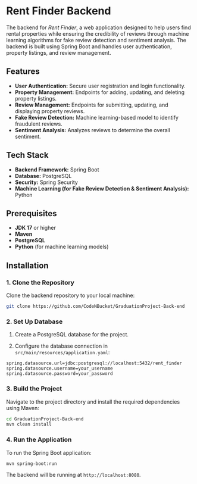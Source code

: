 
# Rent Finder Backend

The backend for *Rent Finder*, a web application designed to help users find rental properties while ensuring the credibility of reviews through machine learning algorithms for fake review detection and sentiment analysis. The backend is built using Spring Boot and handles user authentication, property listings, and review management.

## Features

- **User Authentication:** Secure user registration and login functionality.
- **Property Management:** Endpoints for adding, updating, and deleting property listings.
- **Review Management:** Endpoints for submitting, updating, and displaying property reviews.
- **Fake Review Detection:** Machine learning-based model to identify fraudulent reviews.
- **Sentiment Analysis:** Analyzes reviews to determine the overall sentiment.

## Tech Stack

- **Backend Framework:** Spring Boot
- **Database:** PostgreSQL
- **Security:** Spring Security
- **Machine Learning (for Fake Review Detection & Sentiment Analysis):** Python

## Prerequisites

- **JDK 17** or higher
- **Maven**
- **PostgreSQL**
- **Python** (for machine learning models)

## Installation

### 1. Clone the Repository

Clone the backend repository to your local machine:

```bash
git clone https://github.com/CodeNBucket/GraduationProject-Back-end
```

### 2. Set Up Database

1. Create a PostgreSQL database for the project.

2. Configure the database connection in `src/main/resources/application.yaml`:

```properties
spring.datasource.url=jdbc:postgresql://localhost:5432/rent_finder
spring.datasource.username=your_username
spring.datasource.password=your_password
```

### 3. Build the Project

Navigate to the project directory and install the required dependencies using Maven:

```bash
cd GraduationProject-Back-end
mvn clean install
```

### 4. Run the Application

To run the Spring Boot application:

```bash
mvn spring-boot:run
```

The backend will be running at `http://localhost:8080`.


